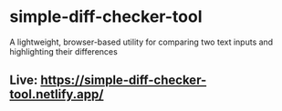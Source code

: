 # simple-diff-checker-tool
A lightweight, browser-based utility for comparing two text inputs and highlighting their differences

## Live: https://simple-diff-checker-tool.netlify.app/
